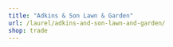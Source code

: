 ```yaml
---
title: "Adkins & Son Lawn & Garden"
url: /laurel/adkins-and-son-lawn-and-garden/
shop: trade
---
```

